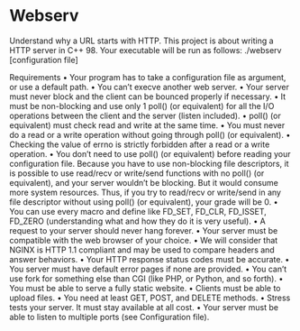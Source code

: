 # Webserv

Understand why a URL starts with HTTP.
This project is about writing a HTTP server in C++ 98.
Your executable will be run as follows:
./webserv [configuration file]


Requirements
• Your program has to take a configuration file as argument, or use a default path.
• You can’t execve another web server.
• Your server must never block and the client can be bounced properly if necessary.
• It must be non-blocking and use only 1 poll() (or equivalent) for all the I/O
operations between the client and the server (listen included).
• poll() (or equivalent) must check read and write at the same time.
• You must never do a read or a write operation without going through poll() (or
equivalent).
• Checking the value of errno is strictly forbidden after a read or a write operation.
• You don’t need to use poll() (or equivalent) before reading your configuration file.
Because you have to use non-blocking file descriptors, it is
possible to use read/recv or write/send functions with no poll()
(or equivalent), and your server wouldn’t be blocking.
But it would consume more system resources.
Thus, if you try to read/recv or write/send in any file descriptor
without using poll() (or equivalent), your grade will be 0.
• You can use every macro and define like FD_SET, FD_CLR, FD_ISSET, FD_ZERO (understanding what and how they do it is very useful).
• A request to your server should never hang forever.
• Your server must be compatible with the web browser of your choice.
• We will consider that NGINX is HTTP 1.1 compliant and may be used to compare
headers and answer behaviors.
• Your HTTP response status codes must be accurate.
• You server must have default error pages if none are provided.
• You can’t use fork for something else than CGI (like PHP, or Python, and so forth).
• You must be able to serve a fully static website.
• Clients must be able to upload files.
• You need at least GET, POST, and DELETE methods.
• Stress tests your server. It must stay available at all cost.
• Your server must be able to listen to multiple ports (see Configuration file).

